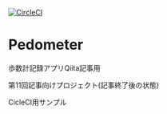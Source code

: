 [![CircleCI](https://circleci.com/gh/le-kamba/qiita_pedometer/tree/feature%2Fqiita_10_sub%2Fcircleci.svg?style=shield)](https://circleci.com/gh/le-kamba/qiita_pedometer/tree/feature%2Fqiita_10_sub%2Fcircleci)

# Pedometer
歩数計記録アプリQiita記事用

第11回記事向けプロジェクト(記事終了後の状態)

CicleCI用サンプル

